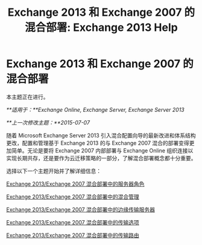 ﻿---
title: 'Exchange 2013 和 Exchange 2007 的混合部署: Exchange 2013 Help'
TOCTitle: Exchange 2013 和 Exchange 2007 的混合部署
ms:assetid: 9ba4e071-cff4-4ae4-974a-935f818c04d6
ms:mtpsurl: https://technet.microsoft.com/zh-cn/library/Dn197893(v=EXCHG.150)
ms:contentKeyID: 54652315
ms.date: 01/11/2018
mtps_version: v=EXCHG.150
ms.translationtype: HT
---

# Exchange 2013 和 Exchange 2007 的混合部署

本主题正在进行。  

_**适用于：**Exchange Online, Exchange Server, Exchange Server 2013_

_**上一次修改主题：**2015-07-07_

随着 Microsoft Exchange Server 2013 引入混合配置向导的最新改进和体系结构更改，配置和管理基于 Exchange 2013 的与 Exchange 2007 混合的部署变得更加简单。无论是要将 Exchange 2007 内部部署与 Exchange Online 组织连接以实现长期共存，还是要作为云迁移策略的一部分，了解混合部署概念都十分重要。

选择以下一个主题开始并了解详细信息：

[Exchange 2013/Exchange 2007 混合部署中的服务器角色](server-roles-in-exchange-2013-exchange-2007-hybrid-deployments-exchange-2013-help.md)

[Exchange 2013/Exchange 2007 混合部署中的混合管理](hybrid-management-in-exchange-2013-exchange-2007-hybrid-deployments-exchange-2013-help.md)

[Exchange 2013/Exchange 2007 混合部署中的边缘传输服务器](edge-transport-servers-in-exchange-2013-exchange-2007-hybrid-deployments-exchange-2013-help.md)

[Exchange 2013/Exchange 2007 混合部署中的传输选项](transport-options-in-exchange-2013-exchange-2007-hybrid-deployments-exchange-2013-help.md)

[Exchange 2013/Exchange 2007 混合部署中的传输路由](transport-routing-in-exchange-2013-exchange-2007-hybrid-deployments-exchange-2013-help.md)

